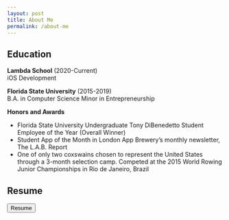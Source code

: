 ```yaml
---
layout: post
title: About Me
permalink: /about-me
---
```


## Education

**Lambda School** (2020-Current)  
iOS Development

**Florida State University** (2015-2019)  
B.A. in Computer Science
Minor in Entrepreneurship

**Honors and Awards**  
* Florida State University Undergraduate Tony DiBenedetto Student Employee of the Year (Overall Winner)  
* Student App of the Month in London App Brewery’s monthly newsletter, The L.A.B. Report
* One of only two coxswains chosen to represent the United States through a 3-month selection camp. Competed at the 2015 World Rowing Junior Championships in Rio de Janeiro, Brazil

## Resume

<a href="{{ site.baseurl }}/assets/WyattHarrellResume.pdf" target="_blank"><button class="button3">Resume</button></a>


<br><br>